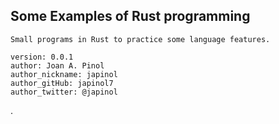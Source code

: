 ## Some Examples of Rust programming

	Small programs in Rust to practice some language features.

	version: 0.0.1
	author: Joan A. Pinol
	author_nickname: japinol
	author_gitHub: japinol7
	author_twitter: @japinol

.
